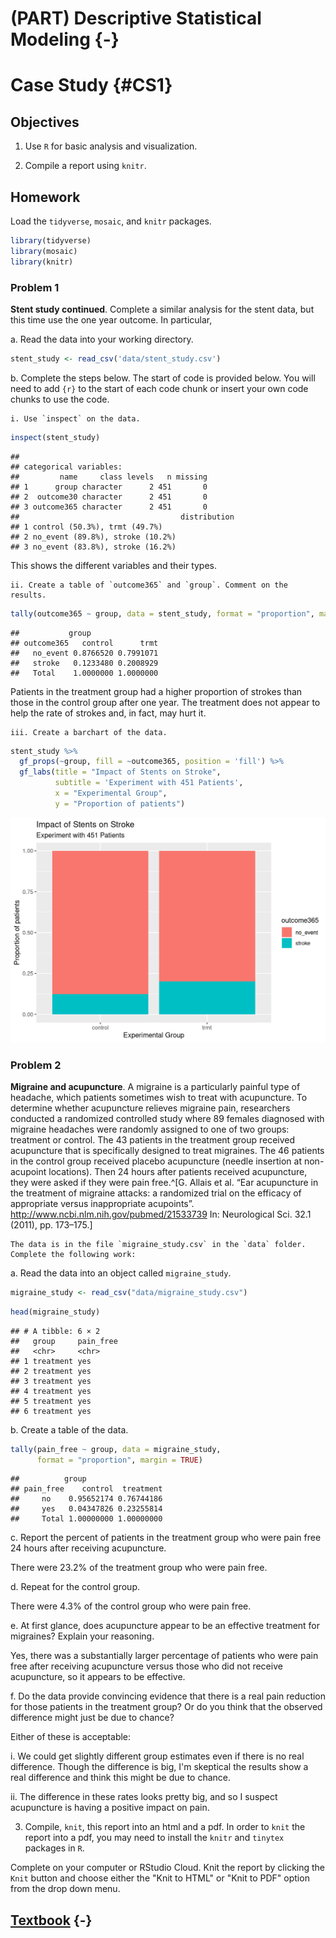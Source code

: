 # (PART) Descriptive Statistical Modeling {-} 

# Case Study {#CS1}

## Objectives

1) Use `R` for basic analysis and visualization.  

2) Compile a report using `knitr`. 




## Homework    

Load the `tidyverse`, `mosaic`, and `knitr` packages.  


```r
library(tidyverse)
library(mosaic)
library(knitr)
```

### Problem 1  

**Stent study continued**. Complete a similar analysis for the stent data, but this time use the one year outcome. In particular,

  a. Read the data into your working directory.
  

```r
stent_study <- read_csv('data/stent_study.csv')
```
  

  b. Complete the steps below.  The start of code is provided below. You will need to add `{r}` to the start of each code chunk or insert your own code chunks to use the code. 
  
    i. Use `inspect` on the data.  
    

```r
inspect(stent_study)
```

```
## 
## categorical variables:  
##         name     class levels   n missing
## 1      group character      2 451       0
## 2  outcome30 character      2 451       0
## 3 outcome365 character      2 451       0
##                                    distribution
## 1 control (50.3%), trmt (49.7%)                
## 2 no_event (89.8%), stroke (10.2%)             
## 3 no_event (83.8%), stroke (16.2%)
```
    
This shows the different variables and their types.  

    ii. Create a table of `outcome365` and `group`. Comment on the results.  
    

```r
tally(outcome365 ~ group, data = stent_study, format = "proportion", margins = TRUE)
```

```
##           group
## outcome365   control      trmt
##   no_event 0.8766520 0.7991071
##   stroke   0.1233480 0.2008929
##   Total    1.0000000 1.0000000
```

Patients in the treatment group had a higher proportion of strokes than those in the control group after one year. The treatment does not appear to help the rate of strokes and, in fact, may hurt it.

    iii. Create a barchart of the data.  


```r
stent_study %>%
  gf_props(~group, fill = ~outcome365, position = 'fill') %>%
  gf_labs(title = "Impact of Stents on Stroke",
          subtitle = 'Experiment with 451 Patients',
          x = "Experimental Group", 
          y = "Proportion of patients")
```

<img src="01-Data-Case-Study-Solutions_files/figure-html/unnamed-chunk-6-1.png" width="672" />


### Problem 2 

**Migraine and acupuncture**.  A migraine is a particularly painful type of headache, which patients sometimes wish to treat with acupuncture. To determine whether acupuncture relieves migraine pain, researchers conducted a randomized controlled study where 89 females diagnosed with migraine headaches were randomly assigned to one of two groups: treatment or control. The 43 patients in the treatment group received acupuncture that is specifically designed to treat migraines. The 46 patients in the control group received placebo acupuncture (needle insertion at non-acupoint locations). Then 24 hours after patients received acupuncture, they were asked if they were pain free.^[G. Allais et al. “Ear acupuncture in the treatment of migraine attacks:  a randomized trial on the efficacy of appropriate versus inappropriate acupoints”. http://www.ncbi.nlm.nih.gov/pubmed/21533739 In: Neurological Sci. 32.1 (2011), pp. 173–175.]

    The data is in the file `migraine_study.csv` in the `data` folder. Complete the following work:

  a. Read the data into an object called `migraine_study`.  
  

```r
migraine_study <- read_csv("data/migraine_study.csv")
```
  

```r
head(migraine_study)
```

```
## # A tibble: 6 × 2
##   group     pain_free
##   <chr>     <chr>    
## 1 treatment yes      
## 2 treatment yes      
## 3 treatment yes      
## 4 treatment yes      
## 5 treatment yes      
## 6 treatment yes
```
  

  b. Create a table of the data.
  

```r
tally(pain_free ~ group, data = migraine_study, 
      format = "proportion", margin = TRUE)
```

```
##          group
## pain_free    control  treatment
##     no    0.95652174 0.76744186
##     yes   0.04347826 0.23255814
##     Total 1.00000000 1.00000000
```
   
  
  c. Report the percent of patients in the treatment group who were pain free 24 hours after receiving acupuncture.
  
There were 23.2% of the treatment group who were pain free.
  
  d. Repeat for the control group.
  
There were 4.3% of the control group who were pain free.
  
  e. At first glance, does acupuncture appear to be an effective treatment for migraines? Explain your reasoning.
  
  Yes, there was a substantially larger percentage of patients who were pain free after receiving acupuncture versus those who did not receive acupuncture, so it appears to be effective.
  
  f. Do the data provide convincing evidence that there is a real pain reduction for those patients in the treatment group? Or do you think that the observed difference might just be due to chance?
  
  Either of these is acceptable:  
  
 i. We could get slightly different group estimates even if there is no real difference. Though the difference is big, I'm skeptical the results show a real difference and think this might be due to chance.  
 
 ii. The difference in these rates looks pretty big, and so I suspect acupuncture is having a positive impact on pain.


3. Compile, `knit`, this report into an html and a pdf. In order to `knit` the report into a pdf, you may need to install the `knitr` and `tinytex` packages in `R`.

Complete on your computer or RStudio Cloud. Knit the report by clicking the `Knit` button and choose either the "Knit to HTML" or "Knit to PDF" option from the drop down menu.  


## [Textbook](https://ds-usafa.github.io/Computational-Probability-and-Statistics/CS1.html) {-}
